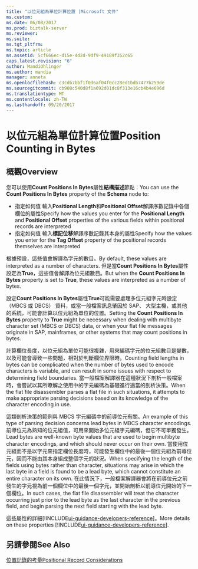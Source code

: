 ```yaml
---
title: "以位元組為單位計算位置 |Microsoft 文件"
ms.custom: 
ms.date: 06/08/2017
ms.prod: biztalk-server
ms.reviewer: 
ms.suite: 
ms.tgt_pltfrm: 
ms.topic: article
ms.assetid: 5cf666ec-d15e-4d2d-9df9-49189f352c65
caps.latest.revision: "6"
author: MandiOhlinger
ms.author: mandia
manager: anneta
ms.openlocfilehash: c3cdb7bbf1f0d6af04f0cc28ed1bdb7477b259de
ms.sourcegitcommit: cb908c540d8f1a692d01dc8f313e16cb4b4e696d
ms.translationtype: MT
ms.contentlocale: zh-TW
ms.lasthandoff: 09/20/2017
---
```

# <a name="position-counting-in-bytes"></a><span data-ttu-id="d9441-102">以位元組為單位計算位置</span><span class="sxs-lookup"><span data-stu-id="d9441-102">Position Counting in Bytes</span></span>

## <a name="overview"></a><span data-ttu-id="d9441-103">概觀</span><span class="sxs-lookup"><span data-stu-id="d9441-103">Overview</span></span>

<span data-ttu-id="d9441-104">您可以使用**Count Positions In Bytes**屬性**結構描述**節點：</span><span class="sxs-lookup"><span data-stu-id="d9441-104">You can use the **Count Positions In Bytes** property of the **Schema** node to:</span></span> 

* <span data-ttu-id="d9441-105">指定如何值 輸入**Positional Length**和**Positional Offset**解譯序數記錄中各個欄位的屬性</span><span class="sxs-lookup"><span data-stu-id="d9441-105">Specify how the values you enter for the **Positional Length** and **Positional Offset** properties of the various fields within positional records are interpreted</span></span>
* <span data-ttu-id="d9441-106">指定如何值 輸入**標記位移**解譯序數記錄其本身的屬性</span><span class="sxs-lookup"><span data-stu-id="d9441-106">Specify how the values you enter for the **Tag Offset** property of the positional records themselves are interpreted</span></span>

<span data-ttu-id="d9441-107">根據預設，這些值會解譯為字元的數目。</span><span class="sxs-lookup"><span data-stu-id="d9441-107">By default, these values are interpreted as a number of characters.</span></span> <span data-ttu-id="d9441-108">但是當**Count Positions In Bytes**屬性設定為**True**，這些值會解譯為位元組數目。</span><span class="sxs-lookup"><span data-stu-id="d9441-108">But when the **Count Positions In Bytes** property is set to **True**, these values are interpreted as a number of bytes.</span></span>  
  
 <span data-ttu-id="d9441-109">設定**Count Positions In Bytes**屬性**True**可能需要處理多位元組字元時設定 （MBCS 或 DBCS） 資料，或當一般檔案訊息肇因於 SAP、 大型主機，或其他的系統，可能會計算以位元組為單位的位置。</span><span class="sxs-lookup"><span data-stu-id="d9441-109">Setting the **Count Positions In Bytes** property to **True** might be necessary when dealing with multibyte character set (MBCS or DBCS) data, or when your flat file messages originate in SAP, mainframes, or other systems that may count positions in bytes.</span></span>  
  
 <span data-ttu-id="d9441-110">計算欄位長度，以位元組為單位可能很複雜，用來編碼字元的位元組數目是變數，以及可能會導致一些問題，相對於判斷欄位界限時。</span><span class="sxs-lookup"><span data-stu-id="d9441-110">Counting field lengths in bytes can be complicated when the number of bytes used to encode characters is variable, and can result in some issues with respect to determining field boundaries.</span></span> <span data-ttu-id="d9441-111">當一般檔案解譯器在這種狀況下剖析一般檔案時，會嘗試以其所瞭解之使用中的字元編碼為基礎進行適當的剖析決策。</span><span class="sxs-lookup"><span data-stu-id="d9441-111">When the flat file disassembler parses a flat file in such situations, it attempts to make appropriate parsing decisions based on its knowledge of the character encoding in use.</span></span>  
  
 <span data-ttu-id="d9441-112">這類剖析決策的範例與 MBCS 字元編碼中的前導位元有關。</span><span class="sxs-lookup"><span data-stu-id="d9441-112">An example of this type of parsing decision concerns lead bytes in MBCS character encodings.</span></span> <span data-ttu-id="d9441-113">前導位元為熟知的位元組值，可用來開始多位元組字元編碼，但它不可單獨發生。</span><span class="sxs-lookup"><span data-stu-id="d9441-113">Lead bytes are well-known byte values that are used to begin multibyte character encodings, and which should never occur on their own.</span></span> <span data-ttu-id="d9441-114">當使用位元組而不是以字元來指定欄位長度時，可能發生欄位中的最後一個位元組為前導位元，因而不能由其本身組成整個字元的狀況。</span><span class="sxs-lookup"><span data-stu-id="d9441-114">When specifying the length of the fields using bytes rather than character, situations may arise in which the last byte in a field is found to be a lead byte, which cannot constitute an entire character on its own.</span></span> <span data-ttu-id="d9441-115">在此情況下，一般檔案解譯器會將在前導位元之前發生的字元視為前一個欄位中的最後一個字元，並開始剖析以前導位元開始的下一個欄位。</span><span class="sxs-lookup"><span data-stu-id="d9441-115">In such cases, the flat file disassembler will treat the character occurring just prior to the lead byte as the last character in the previous field, and begin parsing the next field starting with the lead byte.</span></span>  

<span data-ttu-id="d9441-116">這些屬性的詳細[!INCLUDE[ui-guidance-developers-reference](../includes/ui-guidance-developers-reference.md)]。</span><span class="sxs-lookup"><span data-stu-id="d9441-116">More details on these properties [!INCLUDE[ui-guidance-developers-reference](../includes/ui-guidance-developers-reference.md)].</span></span> 
  
## <a name="see-also"></a><span data-ttu-id="d9441-117">另請參閱</span><span class="sxs-lookup"><span data-stu-id="d9441-117">See Also</span></span>  
 [<span data-ttu-id="d9441-118">位置記錄的考量</span><span class="sxs-lookup"><span data-stu-id="d9441-118">Positional Record Considerations</span></span>](../core/positional-record-considerations.md)   
